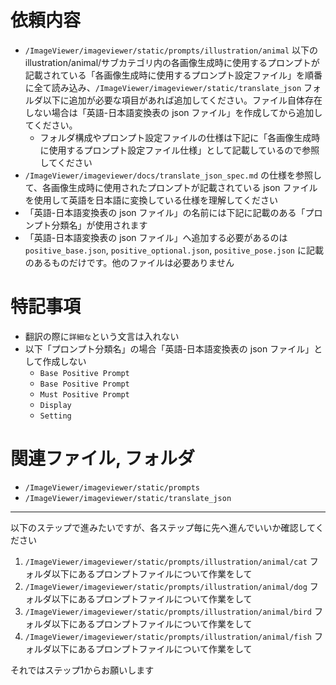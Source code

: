 # 依頼内容

- `/ImageViewer/imageviewer/static/prompts/illustration/animal` 以下のillustration/animal/サブカテゴリ内の各画像生成時に使用するプロンプトが記載されている「各画像生成時に使用するプロンプト設定ファイル」を順番に全て読み込み、`/ImageViewer/imageviewer/static/translate_json` フォルダ以下に追加が必要な項目があれば追加してください。ファイル自体存在しない場合は「英語-日本語変換表の json ファイル」を作成してから追加してください。
    - フォルダ構成やプロンプト設定ファイルの仕様は下記に「各画像生成時に使用するプロンプト設定ファイル仕様」として記載しているので参照してください
- `/ImageViewer/imageviewer/docs/translate_json_spec.md` の仕様を参照して、各画像生成時に使用されたプロンプトが記載されている json ファイルを使用して英語を日本語に変換している仕様を理解してください
- 「英語-日本語変換表の json ファイル」の名前には下記に記載のある「プロンプト分類名」が使用されます
- 「英語-日本語変換表の json ファイル」へ追加する必要があるのは `positive_base.json`, `positive_optional.json`, `positive_pose.json` に記載のあるものだけです。他のファイルは必要ありません

# 特記事項

- 翻訳の際に`詳細な`という文言は入れない
- 以下「プロンプト分類名」の場合「英語-日本語変換表の json ファイル」として作成しない
  - `Base Positive Prompt`
  - `Base Positive Prompt`
  - `Must Positive Prompt`
  - `Display`
  - `Setting`


# 関連ファイル, フォルダ

- `/ImageViewer/imageviewer/static/prompts`
- `/ImageViewer/imageviewer/static/translate_json`

---
以下のステップで進みたいですが、各ステップ毎に先へ進んでいいか確認してください

1. `/ImageViewer/imageviewer/static/prompts/illustration/animal/cat` フォルダ以下にあるプロンプトファイルについて作業をして
2. `/ImageViewer/imageviewer/static/prompts/illustration/animal/dog` フォルダ以下にあるプロンプトファイルについて作業をして
3. `/ImageViewer/imageviewer/static/prompts/illustration/animal/bird` フォルダ以下にあるプロンプトファイルについて作業をして
4. `/ImageViewer/imageviewer/static/prompts/illustration/animal/fish` フォルダ以下にあるプロンプトファイルについて作業をして

それではステップ1からお願いします
